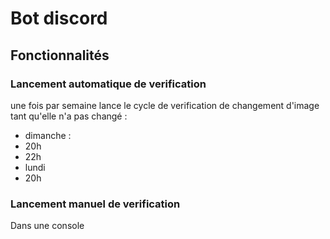 # Bot discord

## Fonctionnalités

### Lancement automatique de verification
une fois par semaine lance le cycle de verification de changement d'image tant qu'elle n'a pas changé :
- dimanche :
 - 20h
 - 22h
- lundi
 - 20h

### Lancement manuel de verification
Dans une console
